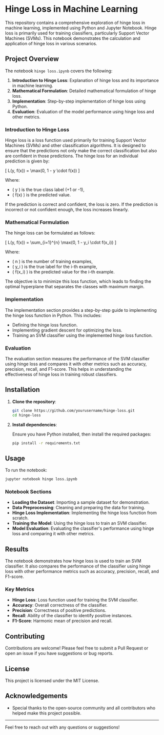 # Hinge Loss in Machine Learning

This repository contains a comprehensive exploration of hinge loss in machine learning, implemented using Python and Jupyter Notebook. Hinge loss is primarily used for training classifiers, particularly Support Vector Machines (SVMs). This notebook demonstrates the calculation and application of hinge loss in various scenarios.

## Project Overview

The notebook `hinge loss.ipynb` covers the following:

1. **Introduction to Hinge Loss**: Explanation of hinge loss and its importance in machine learning.
2. **Mathematical Formulation**: Detailed mathematical formulation of hinge loss.
3. **Implementation**: Step-by-step implementation of hinge loss using Python.
4. **Evaluation**: Evaluation of the model performance using hinge loss and other metrics.

### Introduction to Hinge Loss

Hinge loss is a loss function used primarily for training Support Vector Machines (SVMs) and other classification algorithms. It is designed to ensure that the predictions not only make the correct classification but also are confident in those predictions. The hinge loss for an individual prediction is given by:

\[ L(y, f(x)) = \max(0, 1 - y \cdot f(x)) \]

Where:
- \( y \) is the true class label (+1 or -1),
- \( f(x) \) is the predicted value.

If the prediction is correct and confident, the loss is zero. If the prediction is incorrect or not confident enough, the loss increases linearly.

### Mathematical Formulation

The hinge loss can be formulated as follows:

\[ L(y, f(x)) = \sum_{i=1}^{n} \max(0, 1 - y_i \cdot f(x_i)) \]

Where:
- \( n \) is the number of training examples,
- \( y_i \) is the true label for the i-th example,
- \( f(x_i) \) is the predicted value for the i-th example.

The objective is to minimize this loss function, which leads to finding the optimal hyperplane that separates the classes with maximum margin.

### Implementation

The implementation section provides a step-by-step guide to implementing the hinge loss function in Python. This includes:

- Defining the hinge loss function.
- Implementing gradient descent for optimizing the loss.
- Training an SVM classifier using the implemented hinge loss function.


### Evaluation

The evaluation section measures the performance of the SVM classifier using hinge loss and compares it with other metrics such as accuracy, precision, recall, and F1-score. This helps in understanding the effectiveness of hinge loss in training robust classifiers.

## Installation

1. **Clone the repository**:

    ```bash
    git clone https://github.com/yourusername/hinge-loss.git
    cd hinge-loss
    ```

2. **Install dependencies**:

    Ensure you have Python installed, then install the required packages:

    ```bash
    pip install -r requirements.txt
    ```

## Usage

To run the notebook:

```bash
jupyter notebook hinge loss.ipynb
```

### Notebook Sections

- **Loading the Dataset**: Importing a sample dataset for demonstration.
- **Data Preprocessing**: Cleaning and preparing the data for training.
- **Hinge Loss Implementation**: Implementing the hinge loss function from scratch.
- **Training the Model**: Using the hinge loss to train an SVM classifier.
- **Model Evaluation**: Evaluating the classifier's performance using hinge loss and comparing it with other metrics.

## Results

The notebook demonstrates how hinge loss is used to train an SVM classifier. It also compares the performance of the classifier using hinge loss with other performance metrics such as accuracy, precision, recall, and F1-score.

### Key Metrics

- **Hinge Loss**: Loss function used for training the SVM classifier.
- **Accuracy**: Overall correctness of the classifier.
- **Precision**: Correctness of positive predictions.
- **Recall**: Ability of the classifier to identify positive instances.
- **F1-Score**: Harmonic mean of precision and recall.

## Contributing

Contributions are welcome! Please feel free to submit a Pull Request or open an issue if you have suggestions or bug reports.

## License

This project is licensed under the MIT License.

## Acknowledgements

- Special thanks to the open-source community and all contributors who helped make this project possible.

---

Feel free to reach out with any questions or suggestions!
